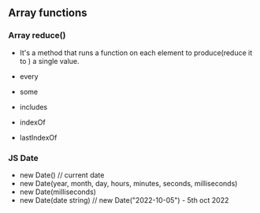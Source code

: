 ## Array functions

### Array reduce()
- It's a method that runs a function on each element to produce(reduce it to ) a single value.

- every
- some
- includes
- indexOf
- lastIndexOf

### JS Date
- new Date() // current date
- new Date(year, month, day, hours, minutes, seconds, milliseconds)
- new Date(milliseconds)
- new Date(date string) // new Date("2022-10-05")  - 5th oct 2022